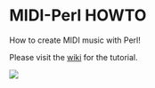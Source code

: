 # MIDI-Perl HOWTO
How to create MIDI music with Perl!

Please visit the [wiki](https://github.com/ology/MIDI-Perl-HOWTO/wiki) for the tutorial.

![](blob/main/piano-camel.png?raw=true)
